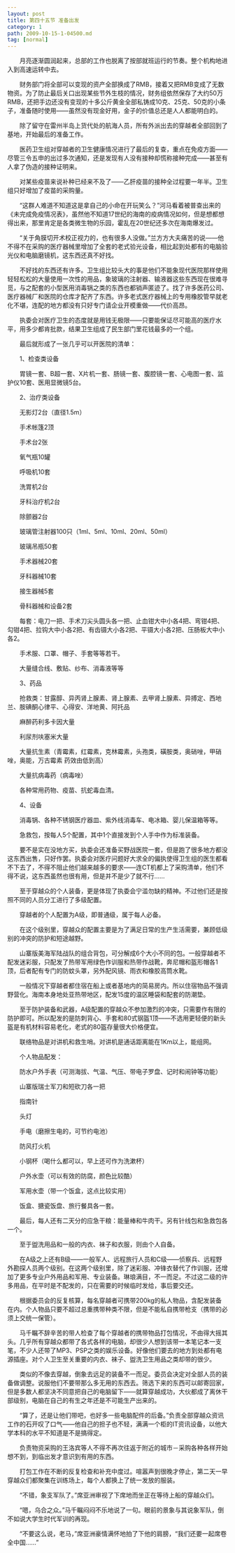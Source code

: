 ```yaml
---
layout: post
title: 第四十五节 准备出发
category: 1
path: 2009-10-15-1-04500.md
tag: [normal]
---
```


　　月亮逐渐圆润起来，总部的工作也脱离了按部就班运行的节奏。整个机构地进入到高速运转中去。

　　财务部门将全部可以变现的资产全部换成了RMB，接着又把RMB变成了无数物资。为了防止最后关口出现某些节外生枝的情况，财务组依然保存了大约50万RMB，还把手边还没有变现的十多公斤黄金全部私铸成10克、25克、50克的小条子，准备随时使用——虽然没有现金好用，金子的价值总还是人人都能明白的。

　　除了留守在雷州半岛上货代处的航海人员，所有外派出去的穿越者全部回到了基地，开始最后的准备工作。

　　医药卫生组对穿越者的卫生健康情况进行了最后的复查，重点在免疫方面——尽管三令五申的出过多次通知，还是发现有人没有接种却慌称接种完成——甚至有人拿了伪造的接种证明来。

　　对某些疫苗来说补种已经来不及了——乙肝疫苗的接种全过程要一年半。卫生组只好增加了疫苗的采购量。

　　“这群人难道不知道这是拿自己的小命在开玩笑么？”河马看着被普查出来的《未完成免疫情况表》，虽然他不知道17世纪的海南的疫病情况如何，但是想都想得出来，那里肯定是各类微生物的乐园，霍乱在20世纪还多次在海南爆发过。

　　“关于角膜切开术校正视力的，也有很多人没做。”兰方方大夫痛苦的说——他不得不在采购的医疗器械里增加了全套的老式验光设备，相比起到处都有的电脑验光仪和电脑磨镜机，这东西还真不好找。

　　不好找的东西还有许多。卫生组比较头大的事是他们不能象现代医院那样使用轻轻松松的大量使用一次性的用品，象玻璃的注射器、输液器这些东西现在很难寻觅，与之配套的小型医用消毒锅之类的东西也都销声匿迹了。找了许多医药公司、医疗器械厂和医院的仓库才配齐了东西。许多老式医疗器械上的专用橡胶管早就老化不堪，连配的地方都没有只好专门请企业开模重做——代价高昂。

　　执委会对医疗卫生的态度就是用钱无极限——只要能保证尽可能高的医疗水平，用多少都肯批款，结果卫生组成了民生部门里花钱最多的一个组。

　　最后就形成了一张几乎可以开医院的清单：

　　1、检查类设备

　　胃镜一套、B超一套、X片机一套、肠镜一套、腹腔镜一套、心电图一套、监护仪10套、医用显微镜5台。

　　2、治疗类设备

　　无影灯2台（直径1.5m）

　　手术帐篷2顶

　　手术台2张

　　氧气瓶10罐

　　呼吸机10套

　　洗胃机2台

　　牙科治疗机2台

　　除颤器2台

　　玻璃管注射器100只（1ml、5ml、10ml、20ml、50ml）

　　玻璃吊瓶50套

　　手术器械20套

　　牙科器械10套

　　接生器械5套

　　骨科器械和设备2套

　　每套：电刀一把、手术刀尖头圆头各一把、止血钳大中小各4把、弯钳4把、勾钳4把、拉钩大中小各2把、有齿镊大小各2把、平镊大小各2把、压肠板大中小各2。

　　手术服、口罩、帽子、手套等等若干。

　　大量缝合线、敷贴、纱布、消毒液等等

　　3、药品

　　抢救类：甘露醇、异丙肾上腺素、肾上腺素、去甲肾上腺素、异搏定、西地兰、胺碘酮心律平、心得安、洋地黄、阿托品

　　麻醉药利多卡因大量

　　利尿剂呋塞米大量

　　大量抗生素（青霉素，红霉素，克林霉素，头孢类，磺胺类，奥硝唑，甲硝唑，奥能，万古霉素 药效由低到高）

　　大量抗病毒药（病毒唑）

　　各种常用药物、疫苗、抗蛇毒血清。

　　4、设备

　　消毒锅、各种不锈钢医疗器皿、紫外线消毒车、电冰箱、婴儿保温箱等等。

　　急救包，按每人5个配置，其中1个直接发到个人手中作为标准装备。

　　要不是实在没地方买，执委会还准备买野战医院一套，但是跑了很多地方都没这东西出售，只好作罢。执委会对医疗问题好大求全的偏执使得卫生组的医生都看不下去了，不得不阻止他们越来越多的要求——连CT机都上了采购清单，他们不得不说，这东西虽然也很有用，但是并不是少了就不行……

　　至于穿越众的个人装备，更是体现了执委会宁滥勿缺的精神。不过他们还是按照不同的人员分工进行了多级配置。

　　穿越者的个人配置为A级，即普通级，属于每人必备。

　　在这个级别里，穿越众的配置主要是为了满足日常的生产生活需要，兼顾低级别的冲突的防护和短途越野。

　　山寨版美海军陆战队的组合背包，可分解成6个大小不同的包。一般穿越者不配发迷彩服，只配发了热带军用绿色作训服和热带作战靴，奔尼帽和盔形帽各1顶，后者配有专门的防蚊头罩，另外配风镜、雨衣和橡胶高筒水靴。

　　一般情况下穿越者都住宿在船上或者基地内的简易房内。所以住宿物品不强调野营化。海南本身地处亚热带地区，配发15度的温区睡袋和配套的防潮垫。

　　至于防护装备和武器，A级配置的穿越众不参加激烈的冲突，只需要作有限的防护即可。所以配发的是防刺背心、手套和80式钢盔1顶——不选用更轻便的新头盔是有机材料容易老化，老式的80盔存量很大价格便宜。

　　联络物品是对讲机和救生哨。对讲机是通话距离能在1Km以上，能组网。

　　个人物品配发：

　　防水户外手表（可测海拔、气温、气压、带电子罗盘、记时和闹钟等功能）

　　山寨版瑞士军刀和短砍刀各一把

　　指南针

　　头灯

　　手电（磨擦生电的，可节约电池）

　　防风打火机

　　小钢杯（喝什么都可以，早上还可作为洗漱杯）

　　户外水壶（可以有效的防腐，颜色比较酷）

　　军用水壶（带一个饭盒，这点比较实用）

　　饭盒、搪瓷饭盘、旅行餐具各一套。

　　最后，每人还有二天分的应急干粮：能量棒和牛肉干。另有针线包和急救包各一个。

　　至于盥洗用品和一般的内衣、袜子和衣服，则由个人自备。

　　在A级之上还有B级——一般军人、远程旅行人员和C级——侦察兵、远程野外勘探人员两个级别。在这两个级别里，除了迷彩服、冲锋衣替代了作训服，还增加了更多专业户外用品和军用、专业装备。琳琅满目，不一而足。不过这二级的许多用品，在平时是不配发的，只在需要的时候临时发给，事后要交还。

　　根据委员会的反复核算，每名穿越者可携带200kg的私人物品，含配发装备在内。个人物品只要不超过总重携带种类不限，但是不能私自携带枪支（携带的必须上交统一保管）。

　　马千瞩不辞辛苦的带人检查了每个穿越者的携带物品打包情况，不由得大摇其头。几乎所有穿越众都带了各式各样的电脑，却很少人想到该带一本笔记本一支笔，不少人还带了MP3、PSP之类的娱乐设备。好像他们要去的地方到处都有电源插座。对个人卫生至关重要的内衣、袜子、盥洗卫生用品之类却带的很少。

　　类似的不像去穿越，倒象去远足的装备不一而足。委员会决定对全部人员的装备做调整。说服他们不要带那么多无用的东西去。筛选下来的东西可以邮寄回家，但是多数人都坚决不同意把自己的电脑留下——就算穿越成功，大伙都成了离休干部级别，电脑在自己的有生之年还是不可能生产出来的。

　　“算了，还是让他们带吧，也好多一些电脑配件的后备。”负责全部穿越众资讯工作的石开叹了口气——他自己的担子也不轻，满满一个柜的IT资讯设备，以他大学本科的水平不知道是不是搞得定。

　　负责物资采购的王洛宾等人不得不再次往返于附近的城市－采购各种各样开始想不到，到临出发才意识到有用的东西。

　　打包工作在不断的反复检查和补充中度过。喧嚣声到很晚才停止，第二天一早穿越众们都聚集在训练场上，每个人都换上了统一发放的服装。

　　“不错，象支军队了。”席亚洲审视了下席地而坐正在等待上船的穿越众们。

　　“嗯，乌合之众。”马千瞩闷闷不乐地说了一句。眼前的景象与其说象军队，倒不如说大学生时代军训的再现。

　　“不要这么说，老马，”席亚洲豪情满怀地拍了下他的肩膀，“我们还要一起席卷全中国……”

